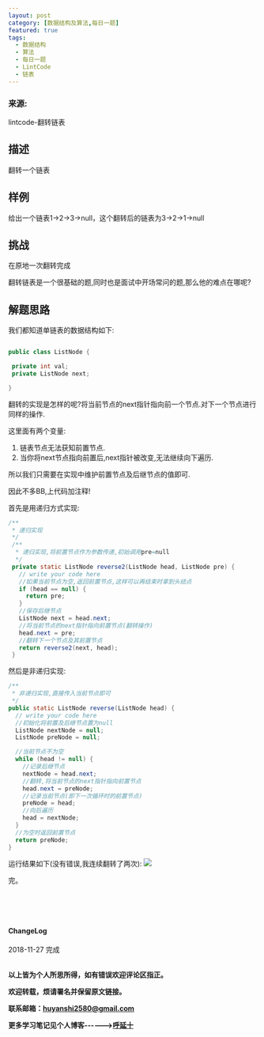```yaml
---
layout: post
category: [数据结构及算法,每日一题]
featured: true
tags:
  - 数据结构
  - 算法
  - 每日一题
  - LintCode
  - 链表
---
```


### 来源:   
<a hrff="https://www.lintcode.com/problem/reverse-linked-list/description">lintcode-翻转链表</a>  

## 描述
翻转一个链表

## 样例
给出一个链表1->2->3->null，这个翻转后的链表为3->2->1->null

## 挑战
在原地一次翻转完成


翻转链表是一个很基础的题,同时也是面试中开场常问的题,那么他的难点在哪呢?

## 解题思路

我们都知道单链表的数据结构如下:

```java

public class ListNode {

 private int val;
 private ListNode next;

}
```

翻转的实现是怎样的呢?将当前节点的next指针指向前一个节点.对下一个节点进行同样的操作.

这里面有两个变量:
1. 链表节点无法获知前置节点.
2. 当你将next节点指向前置后,next指针被改变,无法继续向下遍历.

所以我们只需要在实现中维护前置节点及后继节点的值即可.

因此不多BB,上代码加注释!

首先是用递归方式实现:

```java
/**
 * 递归实现
 */
 /**
  * 递归实现,将前置节点作为参数传递,初始调用pre=null
  */
 private static ListNode reverse2(ListNode head, ListNode pre) {
   // write your code here
   //如果当前节点为空,返回前置节点,这样可以再结束时拿到头结点
   if (head == null) {
     return pre;
   }
   //保存后继节点
   ListNode next = head.next;
   //将当前节点的next指针指向前置节点(翻转操作)
   head.next = pre;
   //翻转下一个节点及其前置节点
   return reverse2(next, head);
 }
```


然后是非递归实现:

```java
/**
 * 非递归实现,直接传入当前节点即可
 */
public static ListNode reverse(ListNode head) {
  // write your code here
  //初始化将前置及后继节点置为null
  ListNode nextNode = null;
  ListNode preNode = null;

  //当前节点不为空
  while (head != null) {
    //记录后继节点
    nextNode = head.next;
    //翻转,将当前节点的next指针指向前置节点
    head.next = preNode;
    //记录当前节点(即下一次循环时的前置节点)
    preNode = head;
    //向后遍历
    head = nextNode;
  }
  //为空时返回前置节点
  return preNode;
}
```


运行结果如下(没有错误,我连续翻转了两次):
![](http://img.couplecoders.tech/markdown-img-paste-20181127203826824.png)

完。

<br>
<br>
<br>
<h4>ChangeLog</h4>
2018-11-27 完成
<br>
<br>


**以上皆为个人所思所得，如有错误欢迎评论区指正。**

**欢迎转载，烦请署名并保留原文链接。**

**联系邮箱：huyanshi2580@gmail.com**

**更多学习笔记见个人博客------><a href="{{ site.baseurl }}/">呼延十</a>**
